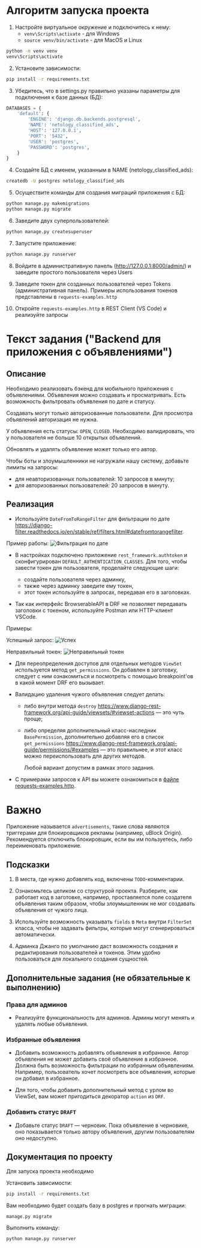 # Алгоритм запуска проекта

1. Настройте виртуальное окружение и подключитесь к нему:
   - ``venv\Scripts\activate`` - для Windows
   - ``source venv/bin/activate`` - для MacOS и Linux
```bash
python -m venv venv
venv\Scripts\activate
```

2. Установите зависимости:
```bash
pip install -r requirements.txt
```

3. Убедитесь, что в settings.py правильно указаны параметры для подключения к базе данных (БД):
```python
DATABASES = {
    'default': {
        'ENGINE': 'django.db.backends.postgresql',
        'NAME': 'netology_classified_ads',
        'HOST': '127.0.0.1',
        'PORT': '5432',
        'USER': 'postgres',
        'PASSWORD': 'postgres',
    }
}
```

4. Создайте БД с именем, указанным в NAME (netology_classified_ads):
```bash
createdb -U postgres netology_classified_ads
```

5. Осуществите команды для создания миграций приложения с БД:
```bash
python manage.py makemigrations
python manage.py migrate
```

6. Заведите двух суперпользователей:
```bash
python manage.py createsuperuser
```

7. Запустите приложение:
```bash
python manage.py runserver
```

8. Войдите в административную панель (http://127.0.0.1:8000/admin/) и заведите простого пользователя через Users


9. Заведите токен для созданных пользователей через Tokens (административная панель). Примеры использования токенов представлены в ``requests-examples.http``


10. Откройте ``requests-examples.http`` в REST Client (VS Code) и реализуйте запросы


# Текст задания ("Backend для приложения с объявлениями")

## Описание

Необходимо реализовать бэкенд для мобильного приложения с объявлениями. Объявления можно создавать и просматривать. Есть возможность фильтровать объявления по дате и статусу.

Создавать могут только авторизованные пользователи. Для просмотра объявлений авторизация не нужна.

У объявления есть статусы: `OPEN`, `CLOSED`. Необходимо валидировать, что у пользователя не больше 10 открытых объявлений.

Обновлять и удалять объявление может только его автор.

Чтобы боты и злоумышленники не нагружали нашу систему, добавьте лимиты на запросы:

- для неавторизованных пользователей: 10 запросов в минуту;
- для авторизованных пользователей: 20 запросов в минуту.

## Реализация

- Используйте `DateFromToRangeFilter` для фильтрации по дате https://django-filter.readthedocs.io/en/stable/ref/filters.html#datefromtorangefilter.

Пример работы:
![Фильтрация по дате](./screenshots/date_filter.png)

- В настройках подключено приложение `rest_framework.authtoken` и сконфигурирован `DEFAULT_AUTHENTICATION_CLASSES`. Для того, чтобы завести токен для пользователя, проделайте следующие шаги:

  - создайте пользователя через админку,
  - также через админку заведите ему токен,
  - этот токен используйте в запросах, передавая его в заголовках.

- Так как интерфейс BrowserableAPI в DRF не позволяет передавать заголовки с токеном, используйте Postman или HTTP-клиент VSCode.

Примеры:

Успешный запрос:
![Успех](./screenshots/success.png)

Неправильный токен:
![Неправильный токен](./screenshots/bad_token.png)

- Для переопределения доступов для отдельных методов `ViewSet` используется метод `get_permissions`. Он добавлен в заготовку, следует с ним ознакомиться и посмотреть с помощью breakpoint'ов в какой момент DRF его вызывает.

- Валидацию удаления чужого объявления следует делать:

  - либо внутри метода `destroy` https://www.django-rest-framework.org/api-guide/viewsets/#viewset-actions — это чуть проще;
  - либо определяя дополнительный класс-наследник `BasePermission`, дополнительно добавляя его в список `get_permissions` https://www.django-rest-framework.org/api-guide/permissions/#examples — это правильнее, и этот класс можно переиспользовать для других методов.

    Любой вариант допустим в рамках этого задания.

- С примерами запросов к API вы можете ознакомиться в [файле requests-examples.http](./requests-examples.http).

# Важно

Приложение называется `advertisements`, такие слова являются триггерами для блокировщиков рекламы (например, uBlock Origin). Рекомендуется отключить блокировщик, если вы им пользуетесь, либо переименовать приложение.

## Подсказки

1. В места, где нужно добавлять код, включены `TODO`-комментарии.

2. Ознакомьтесь целиком со структурой проекта. Разберите, как работает код в заготовке, например, проставляется поле создателя объявления таким образом, чтобы злоумышленник не мог создавать объявления от чужого лица.

3. Используйте возможность указывать `fields` в `Meta` внутри `FilterSet` класса, чтобы не задавать фильтры, которые могут сгенерироваться автоматически.

4. Админка Джанго по умолчанию даст возможность создания и редактирования пользователей и токенов. Этим удобно пользоваться для локального создания сущностей.

## Дополнительные задания (не обязательные к выполнению)

### Права для админов

- Реализуйте функциональность для админов. Админы могут менять и удалять любые объявления.

### Избранные объявления

- Добавить возможность добавлять объявления в избранное. Автор объявления не может добавить своё объявление в избранное. Должна быть возможность фильтрации по избранным объявлениям. Например, пользователь хочет посмотреть все объявления, которые он добавил в избранное.

- Для того, чтобы добавить дополнительный метод с урлом во ViewSet, вам может пригодиться декоратор `action` из `DRF`.

### Добавить статус `DRAFT`

- Добавьте статус `DRAFT` — черновик. Пока объявление в черновике, оно показывается только автору объявления, другим пользователям оно недоступно.

## Документация по проекту

Для запуска проекта необходимо

Установить зависимости:

```bash
pip install -r requirements.txt
```

Вам необходимо будет создать базу в postgres и прогнать миграции:

```base
manage.py migrate
```

Выполнить команду:

```bash
python manage.py runserver
```

